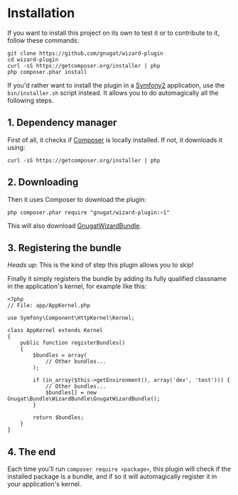 # Installation

If you want to install this project on its own to test it or to contribute to
it, follow these commands:

    git clone https://github.com/gnugat/wizard-plugin
    cd wizard-plugin
    curl -sS https://getcomposer.org/installer | php
    php composer.phar install

If you'd rather want to install the plugin in a [Symfony2](http://symfony.com/)
application, use the `bin/installer.sh` script instead. It allows you to do
automagically all the following steps.

## 1. Dependency manager

First of all, it checks if [Composer](http://getcomposer.org/) is locally
installed. If not, it downloads it using:

    curl -sS https://getcomposer.org/installer | php

## 2. Downloading

Then it uses Composer to download the plugin:

    php composer.phar require "gnugat/wizard-plugin:~1"

This will also download
[GnugatWizardBundle](https://github.com/gnugat/GnugatWizardBundle).

## 3. Registering the bundle

*Heads up*: This is the kind of step this plugin allows you to skip!

Finally it simply registers the bundle by adding its fully qualified classname
in the application's kernel, for example like this:

    <?php
    // File: app/AppKernel.php

    use Symfony\Component\HttpKernel\Kernel;

    class AppKernel extends Kernel
    {
        public function registerBundles()
        {
            $bundles = array(
                // Other bundles...
            );

            if (in_array($this->getEnvironment(), array('dev', 'test'))) {
                // Other bundles...
                $bundles[] = new Gnugat\Bundle\WizardBundle\GnugatWizardBundle();
            }

            return $bundles;
        }
    }

## 4. The end

Each time you'll run `composer require <package>`, this plugin will check if
the installed package is a bundle, and if so it will automagically register it
in your application's kernel.
